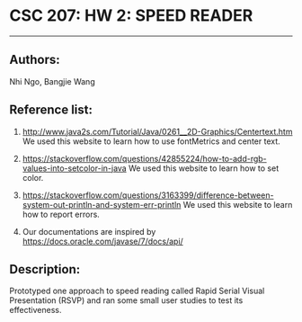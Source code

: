 # CSC 207: HW 2: SPEED READER
--------------------------------------------------------------------------------
## Authors:
Nhi Ngo, Bangjie Wang

## Reference list:
1. http://www.java2s.com/Tutorial/Java/0261__2D-Graphics/Centertext.htm
We used this website to learn how to use fontMetrics and center text.

2. https://stackoverflow.com/questions/42855224/how-to-add-rgb-values-into-setcolor-in-java
We used this website to learn how to set color.

3. https://stackoverflow.com/questions/3163399/difference-between-system-out-println-and-system-err-println
We used this website to learn how to report errors.
4. Our documentations are inspired by 
https://docs.oracle.com/javase/7/docs/api/

## Description:
Prototyped one approach to speed reading called Rapid Serial Visual Presentation (RSVP) and ran some small user studies to test its effectiveness.
